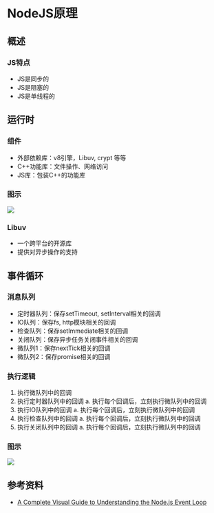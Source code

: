 

# NodeJS原理

## 概述

### JS特点
* JS是同步的
* JS是阻塞的
* JS是单线程的


## 运行时

### 组件
* 外部依赖库：v8引擎，Libuv, crypt 等等
* C++功能库：文件操作、网络访问
* JS库：包装C++的功能库

### 图示
![](http://picbed.cc12703.com/20230509134133.png)


### Libuv
* 一个跨平台的开源库
* 提供对异步操作的支持



## 事件循环

### 消息队列
* 定时器队列：保存setTimeout, setInterval相关的回调
* IO队列：保存fs, http模块相关的回调
* 检查队列：保存setImmediate相关的回调
* 关闭队列：保存异步任务关闭事件相关的回调
* 微队列1：保存nextTick相关的回调
* 微队列2：保存promise相关的回调

### 执行逻辑
1. 执行微队列中的回调
1. 执行定时器队列中的回调
    a. 执行每个回调后，立刻执行微队列中的回调
1. 执行IO队列中的回调 
    a. 执行每个回调后，立刻执行微队列中的回调
1. 执行检查队列中的回调
    a. 执行每个回调后，立刻执行微队列中的回调
1. 执行关闭队列中的回调
    a. 执行每个回调后，立刻执行微队列中的回调


### 图示
![](http://picbed.cc12703.com/20230509134844.png)






## 参考资料
* [A Complete Visual Guide to Understanding the Node.js Event Loop](https://www.builder.io/blog/visual-guide-to-nodejs-event-loop)